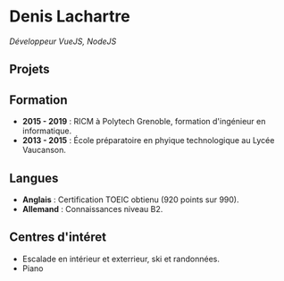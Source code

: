 # Denis Lachartre

_Développeur VueJS, NodeJS_

## Projets

## Formation

- **2015 - 2019** : RICM à Polytech Grenoble, formation d'ingénieur en informatique.
- **2013 - 2015** : École préparatoire en phyique technologique au Lycée Vaucanson.

## Langues

- **Anglais** : Certification TOEIC obtienu (920 points sur 990).
- **Allemand** : Connaissances niveau B2.

## Centres d'intéret

- Escalade en intérieur et exterrieur, ski et randonnées.
- Piano
